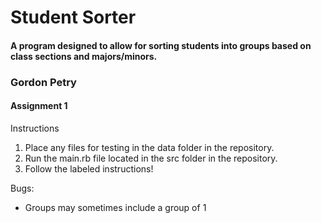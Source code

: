 # Student Sorter
#### A program designed to allow for sorting students into groups based on class sections and majors/minors.

### Gordon Petry
#### Assignment 1

Instructions
1. Place any files for testing in the data folder in the repository.
2. Run the main.rb file located in the src folder in the repository.
3. Follow the labeled instructions!

Bugs:
* Groups may sometimes include a group of 1

